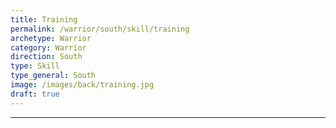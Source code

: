 ```yaml
---
title: Training
permalink: /warrior/south/skill/training
archetype: Warrior
category: Warrior
direction: South
type: Skill
type_general: South
image: /images/back/training.jpg
draft: true
---
```


---
